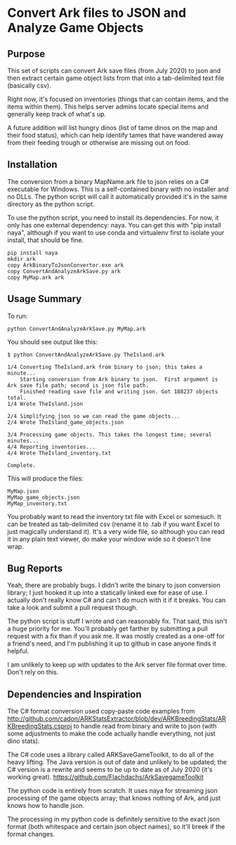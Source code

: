 # Convert Ark files to JSON and Analyze Game Objects

## Purpose

This set of scripts can convert Ark save files (from July 2020)
to json and then extract certain game object lists 
from that into a tab-delimited text file (basically csv).

Right now, it's focused on inventories (things that can contain
items, and the items within them).  This helps server admins
locate special items and generally keep track of what's up.

A future addition will list hungry dinos (list of tame dinos on 
the map and their food status), which can help identify tames that
have wandered away from their feeding trough or otherwise 
are missing out on food.

## Installation

The conversion from a binary MapName.ark file to json relies
on a C# executable for Windows.  This is a self-contained
binary with no installer and no DLLs.  The python script
will call it automatically provided it's in the same directory
as the python script.

To use the python script, you need to install its dependencies.
For now, it only has one external dependency: naya.  You can
get this with "pip install naya", although if you want to
use conda and virtualenv first to isolate your install, that 
should be fine.

    pip install naya
    mkdir ark
    copy ArkBinaryToJsonConvertor.exe ark
    copy ConvertAndAnalyzeArkSave.py ark
    copy MyMap.ark ark


## Usage Summary

To run:

    python ConvertAndAnalyzeArkSave.py MyMap.ark

You should see output like this:

    $ python ConvertAndAnalyzeArkSave.py TheIsland.ark

    1/4 Converting TheIsland.ark from binary to json; this takes a minute...
        Starting conversion from Ark binary to json.  First argument is Ark save file path; second is json file path.
        Finished reading save file and writing json. Got 188237 objects total.
    1/4 Wrote TheIsland.json

    2/4 Simplifying json so we can read the game objects...
    2/4 Wrote TheIsland_game_objects.json

    3/4 Processing game objects. This takes the longest time; several minutes...
    4/4 Reporting inventories...
    4/4 Wrote TheIsland_inventory.txt

    Complete.

This will produce the files:

    MyMap.json
    MyMap_game_objects.json
    MyMap_inventory.txt

You probably want to read the inventory txt file with Excel or somesuch.
It can be treated as tab-delimited csv (rename it to .tab if you want
Excel to just magically understand it).  It's a very wide file, so 
although you can read it in any plain text viewer, do make your
window wide so it doesn't line wrap.

## Bug Reports

Yeah, there are probably bugs.  I didn't write the binary to json 
conversion library; I just hooked it up into a statically linked exe
for ease of use.  I actually don't really know C# and can't do
much with it if it breaks.  You can take a look and submit a
pull request though.

The python script is stuff I wrote and can reasonably fix.  That
said, this isn't a huge priority for me.  You'll probably get
farther by submitting a pull request with a fix than if you ask me.
It was mostly created as a one-off for a friend's need, and I'm 
publishing it up to github in case anyone finds it helpful.

I am unlikely to keep up with updates to the Ark server file format
over time.  Don't rely on this.

## Dependencies and Inspiration

The C# format conversion used copy-paste code examples from 
http://github.com/cadon/ARKStatsExtractor/blob/dev/ARKBreedingStats/ARKBreedingStats.csproj
to handle read from binary and write to json (with some adjustments
to make the code actually handle everything, not just dino stats).

The C# code uses a library called ARKSaveGameToolkit, to
do all of the heavy lifting.  The Java version is out of
date and unlikely to be updated; the C# version is a rewrite
and seems to be up to date as of July 2020 (it's working great).
https://github.com/Flachdachs/ArkSavegameToolkit

The python code is entirely from scratch.  It uses naya for streaming
json processing of the game objects array; that knows nothing
of Ark, and just knows how to handle json.  

The processing in my python code is definitely sensitive 
to the exact json format (both whitespace and certain 
json object names), so it'll breek if the format changes.


